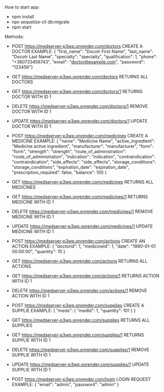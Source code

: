How to start app:

- npm install
- npx sequelize-cli db:migrate
- npm start

Methods:

- POST https://medserver-p3wp.onrender.com/doctors CREATE A DOCTOR
  EXAMPLE: {
  "first_name": "Docotr First Name",
  "last_name": "Docotr Last Name",
  "specialty": "specialty",
  "qualification": 1,
  "phone": "+380733456743",
  "email": "doctor@example.com",
  "password": "123456"}
- GET https://medserver-p3wp.onrender.com/doctors RETURNS ALL DOCTORS
- GET https://medserver-p3wp.onrender.com/doctors/1 RETURNS DOCTOR WITH ID 1
- DELETE https://medserver-p3wp.onrender.com/doctors/1 REMOVE DOCTOR WITH ID 1
- UPDATE https://medserver-p3wp.onrender.com/doctors/1 UPDATE DOCTOR WITH ID 1

- POST https://medserver-p3wp.onrender.com/medicines CREATE A MEDICINE
  EXAMPLE: {
  "name": "Medicine Name",
  "active_ingredient": "Medicine active ingredient",
  "manufacturer": "manufacturer",
  "form": "form",
  "strength": "strength",
  "route_of_administration": "route_of_administration",
  "indication": "indication",
  "contraindication": "contraindication",
  "side_effects": "side_effects",
  "storage_conditions": "storage_conditions",
  "expiration_date": "expiration_date",
  "prescription_required": false,
  "balance": 100
  }
- GET https://medserver-p3wp.onrender.com/medicines RETURNS ALL MEDICINES
- GET https://medserver-p3wp.onrender.com/medicines/1 RETURNS MEDICINE WITH ID 1
- DELETE https://medserver-p3wp.onrender.com/medicines/1 REMOVE MEDICINE WITH ID 1
- UPDATE https://medserver-p3wp.onrender.com/medicines/1 UPDATE MEDICINE WITH ID 1

- POST https://medserver-p3wp.onrender.com/actions CREATE AN ACTION
  EXAMPLE:
  {
  "doctorId": 1,
  "medicineId": 1,
  "date": "1990-01-01 00:00:00",
  "quantity": 10
  }
- GET https://medserver-p3wp.onrender.com/actions RETURNS ALL ACTIONS
- GET https://medserver-p3wp.onrender.com/actions/1 RETURNS ACTION WITH ID 1
- DELETE https://medserver-p3wp.onrender.com/actions/1 REMOVE ACTION WITH ID 1

- POST https://medserver-p3wp.onrender.com/supplies CREATE A SUPPLIE
  EXAMPLE:
  {
  "meds": {
  "medId": 1,
  "quantity": 101
  }
  }
- GET https://medserver-p3wp.onrender.com/supplies RETURNS ALL SUPPLIES
- GET https://medserver-p3wp.onrender.com/supplies/1 RETURNS SUPPLIE WITH ID 1
- DELETE https://medserver-p3wp.onrender.com/supplies/1 REMOVE SUPPLIE WITH ID 1
- UPDATE https://medserver-p3wp.onrender.com/supplies/1 UPDATE SUPPLIE WITH ID 1

- POST https://medserver-p3wp.onrender.com/login LOGIN REQUEST
  EXAMPLE:
  {
  "email": "admin",
  "password": "admin"
  }

